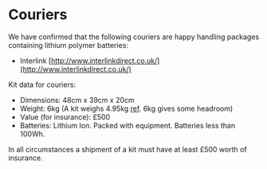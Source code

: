 # Couriers

We have confirmed that the following couriers are happy handling packages containing lithium polymer batteries:

* Interlink [http://www.interlinkdirect.co.uk/](http://www.interlinkdirect.co.uk/)

Kit data for couriers:

* Dimensions: 48cm x 39cm x 20cm
* Weight: 6kg \(A kit weighs 4.95kg [ref](https://bitbucket.org/richardbarlow/sr-kit-coord/wiki/Kit%20Definition). 6kg gives some headroom\)
* Value \(for insurance\): £500
* Batteries: Lithium Ion. Packed with equipment. Batteries less than 100Wh.

In all circumstances a shipment of a kit must have at least £500 worth of insurance.

